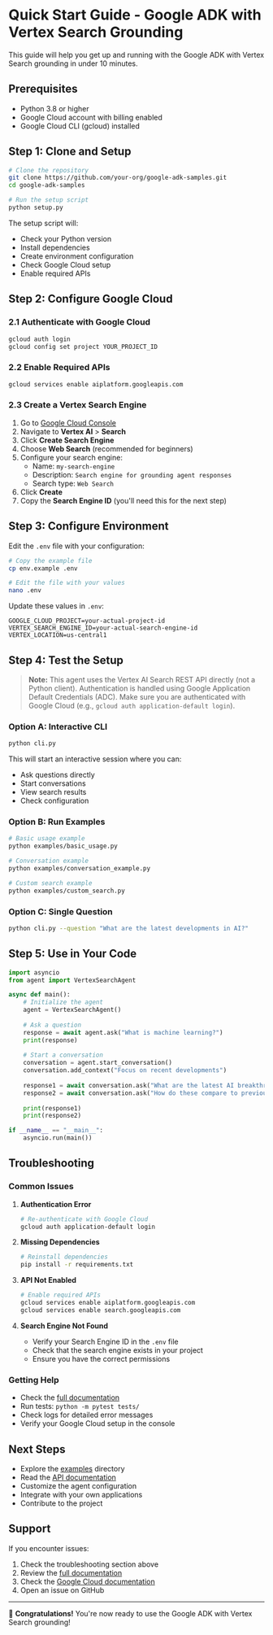 # Quick Start Guide - Google ADK with Vertex Search Grounding

This guide will help you get up and running with the Google ADK with Vertex Search grounding in under 10 minutes.

## Prerequisites

- Python 3.8 or higher
- Google Cloud account with billing enabled
- Google Cloud CLI (gcloud) installed

## Step 1: Clone and Setup

```bash
# Clone the repository
git clone https://github.com/your-org/google-adk-samples.git
cd google-adk-samples

# Run the setup script
python setup.py
```

The setup script will:
- Check your Python version
- Install dependencies
- Create environment configuration
- Check Google Cloud setup
- Enable required APIs

## Step 2: Configure Google Cloud

### 2.1 Authenticate with Google Cloud

```bash
gcloud auth login
gcloud config set project YOUR_PROJECT_ID
```

### 2.2 Enable Required APIs

```bash
gcloud services enable aiplatform.googleapis.com
```

### 2.3 Create a Vertex Search Engine

1. Go to [Google Cloud Console](https://console.cloud.google.com)
2. Navigate to **Vertex AI** > **Search**
3. Click **Create Search Engine**
4. Choose **Web Search** (recommended for beginners)
5. Configure your search engine:
   - Name: `my-search-engine`
   - Description: `Search engine for grounding agent responses`
   - Search type: `Web Search`
6. Click **Create**
7. Copy the **Search Engine ID** (you'll need this for the next step)

## Step 3: Configure Environment

Edit the `.env` file with your configuration:

```bash
# Copy the example file
cp env.example .env

# Edit the file with your values
nano .env
```

Update these values in `.env`:

```env
GOOGLE_CLOUD_PROJECT=your-actual-project-id
VERTEX_SEARCH_ENGINE_ID=your-actual-search-engine-id
VERTEX_LOCATION=us-central1
```

## Step 4: Test the Setup

> **Note:** This agent uses the Vertex AI Search REST API directly (not a Python client). Authentication is handled using Google Application Default Credentials (ADC). Make sure you are authenticated with Google Cloud (e.g., `gcloud auth application-default login`).

### Option A: Interactive CLI

```bash
python cli.py
```

This will start an interactive session where you can:
- Ask questions directly
- Start conversations
- View search results
- Check configuration

### Option B: Run Examples

```bash
# Basic usage example
python examples/basic_usage.py

# Conversation example
python examples/conversation_example.py

# Custom search example
python examples/custom_search.py
```

### Option C: Single Question

```bash
python cli.py --question "What are the latest developments in AI?"
```

## Step 5: Use in Your Code

```python
import asyncio
from agent import VertexSearchAgent

async def main():
    # Initialize the agent
    agent = VertexSearchAgent()
    
    # Ask a question
    response = await agent.ask("What is machine learning?")
    print(response)
    
    # Start a conversation
    conversation = agent.start_conversation()
    conversation.add_context("Focus on recent developments")
    
    response1 = await conversation.ask("What are the latest AI breakthroughs?")
    response2 = await conversation.ask("How do these compare to previous years?")
    
    print(response1)
    print(response2)

if __name__ == "__main__":
    asyncio.run(main())
```

## Troubleshooting

### Common Issues

1. **Authentication Error**
   ```bash
   # Re-authenticate with Google Cloud
   gcloud auth application-default login
   ```

2. **Missing Dependencies**
   ```bash
   # Reinstall dependencies
   pip install -r requirements.txt
   ```

3. **API Not Enabled**
   ```bash
   # Enable required APIs
   gcloud services enable aiplatform.googleapis.com
   gcloud services enable search.googleapis.com
   ```

4. **Search Engine Not Found**
   - Verify your Search Engine ID in the `.env` file
   - Check that the search engine exists in your project
   - Ensure you have the correct permissions

### Getting Help

- Check the [full documentation](README.md)
- Run tests: `python -m pytest tests/`
- Check logs for detailed error messages
- Verify your Google Cloud setup in the console

## Next Steps

- Explore the [examples](examples/) directory
- Read the [API documentation](README.md#api-reference)
- Customize the agent configuration
- Integrate with your own applications
- Contribute to the project

## Support

If you encounter issues:

1. Check the troubleshooting section above
2. Review the [full documentation](README.md)
3. Check the [Google Cloud documentation](https://cloud.google.com/vertex-ai/docs/general/search)
4. Open an issue on GitHub

---

🎉 **Congratulations!** You're now ready to use the Google ADK with Vertex Search grounding! 